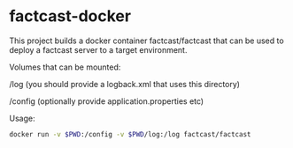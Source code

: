# factcast-docker

This project builds a docker container factcast/factcast that can be used to
deploy a factcast server to a target environment.

Volumes that can be mounted:

/log (you should provide a logback.xml that uses this directory)

/config (optionally provide application.properties etc)

Usage:

```bash
docker run -v $PWD:/config -v $PWD/log:/log factcast/factcast
```
